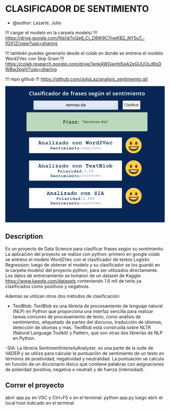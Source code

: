 # CLASIFICADOR DE SENTIMIENTO

* @author: Lazarte, Julio

!!!   cargar el modelo en la carpeta models/ !!!
https://drive.google.com/file/d/1yQe6_Ci_D8W9C7nwKB2_NY5o7_-fGX1Z/view?usp=sharing

!!! también puedes generarlo desde el colab en donde se entrena el modelo Word2Vec con Skip Gram !!!
https://colab.research.google.com/drive/1enkAWGwnhlSeA2eGUUOLd9sDWBw2egiV?usp=sharing

!!! repo github !!!
https://github.com/JulioLaz/analisis_sentimiento.git

![Imagen del app funcionando](img/img.png)

## Description
Es un proyecto de Data Science para clasificar frases según su sentimiento. La aplicación del proyecto se realizó con python: primero en google colab se entreno el modelo Word2Vec con el clasificador de textos Logistic Regression; luego de obtener el modelo y su clasificador se los guardó en la carpeta models/ del proyecto python, para ser utilizados directamente. Los datos de entrenamiento se tomaron de un dataset de Kaggle: https://www.kaggle.com/datasets conteniendo 1.6 mll de twits ya clasificados como positivos y negativos.

Además se utilizan otros dos métodos de clasificación:

- TextBlob: TextBlob es una librería de procesamiento de lenguaje natural (NLP) en Python que proporciona una interfaz sencilla para realizar tareas comunes de procesamiento de texto, como análisis de sentimientos, etiquetado de partes del discurso, traducción de idiomas, detección de idiomas y más. TextBlob está construida sobre NLTK (Natural Language Toolkit) y Pattern, que son otras dos librerías de NLP en Python.

-SIA: La librería SentimentIntensityAnalyzer, es una parte de la suite de VADER y se utiliza para calcular la puntuación de sentimiento de un texto en términos de positividad, negatividad y neutralidad. La puntuación se calcula en función de un diccionario léxico que contiene palabras con asignaciones de polaridad (positiva, negativa o neutral) y de fuerza (intensidad).


## Correr el proyecto
abrir app.py en VSC  y Ctrl+F5 o en el terminal: python app.py
luego abrir el local host indicado en el terminal